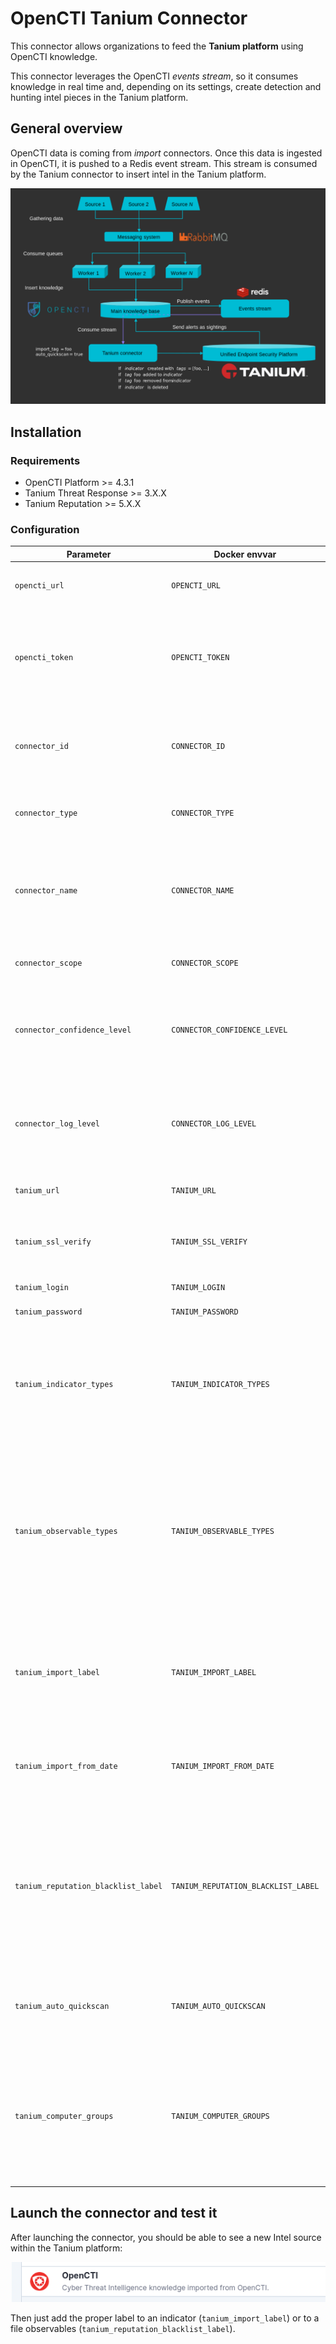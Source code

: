 # OpenCTI Tanium Connector

This connector allows organizations to feed the **Tanium platform** using OpenCTI knowledge. 

This connector leverages the OpenCTI *events stream*, so it consumes knowledge in real time and, depending on its settings, create detection and hunting intel pieces in the Tanium platform.

## General overview

OpenCTI data is coming from *import* connectors. Once this data is ingested in OpenCTI, it is pushed to a Redis event stream. This stream is consumed by the Tanium connector to insert intel in the Tanium platform.

![Stream overview](doc/stream.png "Stream overview")

## Installation

### Requirements

- OpenCTI Platform >= 4.3.1
- Tanium Threat Response >= 3.X.X
- Tanium Reputation >= 5.X.X

### Configuration

| Parameter                            | Docker envvar                       | Mandatory    | Description                                                                                                                                                |
| ------------------------------------ | ----------------------------------- | ------------ | ---------------------------------------------------------------------------------------------------------------------------------------------------------- |
| `opencti_url`                        | `OPENCTI_URL`                       | Yes          | The URL of the OpenCTI platform.                                                                                                                           |
| `opencti_token`                      | `OPENCTI_TOKEN`                     | Yes          | The default admin token configured in the OpenCTI platform parameters file.                                                                                |
| `connector_id`                       | `CONNECTOR_ID`                      | Yes          | A valid arbitrary `UUIDv4` that must be unique for this connector.                                                                                         |
| `connector_type`                     | `CONNECTOR_TYPE`                    | Yes          | Must be `STREAM` (this is the connector type).                                                                                                             |
| `connector_name`                     | `CONNECTOR_NAME`                    | Yes          | The name of the Tanium instance, to identify it if you have multiple Tanium connectors.                                                                    |
| `connector_scope`                    | `CONNECTOR_SCOPE`                   | Yes          | Must be `tanium`, not used in this connector.                                                                                                              |
| `connector_confidence_level`         | `CONNECTOR_CONFIDENCE_LEVEL`        | Yes          | The default confidence level for created sightings (a number between 1 and 4).                                                                             |
| `connector_log_level`                | `CONNECTOR_LOG_LEVEL`               | Yes          | The log level for this connector, could be `debug`, `info`, `warn` or `error` (less verbose).                                                              |
| `tanium_url`                         | `TANIUM_URL`                        | Yes          | The Tanium instance URL.                                                                                                                                   |
| `tanium_ssl_verify`                  | `TANIUM_SSL_VERIFY`                 | Yes          | Enable the SSL certificate check (default: `true`)                                                                                                         |
| `tanium_login`                       | `TANIUM_LOGIN`                      | Yes          | The Tanium login user.                                                                                                                                     |
| `tanium_password`                    | `TANIUM_PASSWORD`                   | Yes          | The Tanium password.                                                                                                                                       |
| `tanium_indicator_types`             | `TANIUM_INDICATOR_TYPES`            | Yes          | A list of indicator types separated by `,`, could be `stix`, `yara` or `tanium-signal` (cannot be empty).                                                  |
| `tanium_observable_types`            | `TANIUM_OBSERVABLE_TYPES`           | Yes          | A list of observable types separated by `,`, could be `ipv4-addr`, `ipv6-addr`, `domain-name`, `x-opencti-hostname`, `file` or `process` (can be empty).   |
| `tanium_import_label`                | `TANIUM_IMPORT_LABEL`               | Yes          | If this label is added or present, the entity will be imported in Tanium, can be '*' to import everything.                                                 |
| `tanium_import_from_date`            | `TANIUM_IMPORT_FROM_DATE`           | No           | At the very first run, ignore all knowledge event before this date.                                                                                        |
| `tanium_reputation_blacklist_label`  | `TANIUM_REPUTATION_BLACKLIST_LABEL` | No           | If this label is added or present in an entity containing hashes, these hashes will be imported to Tanium reputation (can be '*' to import everything).    |
| `tanium_auto_quickscan`              | `TANIUM_AUTO_QUICKSCAN`             | No           | Trigger a quickscan for each inserted intel document in Tanium.                                                                                            |
| `tanium_computer_groups`             | `TANIUM_COMPUTER_GROUPS  `          | No           | A list of computer groups separated by `,`, which will be the targets of the automatic quickscan the automatic quickscan                                   |

## Launch the connector and test it

After launching the connector, you should be able to see a new Intel source within the Tanium platform:

![New source](doc/source.png "New source")

Then just add the proper label to an indicator (`tanium_import_label`) or to a file observables (`tanium_reputation_blacklist_label`).